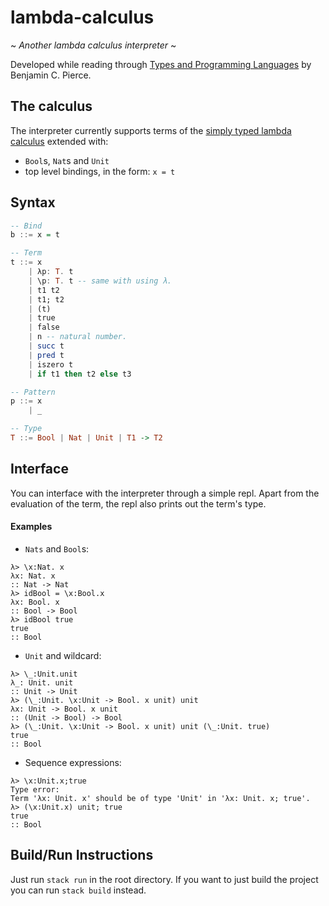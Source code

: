 # lambda-calculus
~ *Another lambda calculus interpreter* ~

Developed while reading through
[Types and Programming Languages](https://www.cis.upenn.edu/~bcpierce/tapl/) by Benjamin C. Pierce.

## The calculus
The interpreter currently supports terms of the 
[simply typed lambda calculus](https://en.wikipedia.org/wiki/Simply_typed_lambda_calculus) 
extended with:
- `Bool`s, `Nat`s and `Unit`
- top level bindings, in the form: `x = t`

## Syntax
```haskell
-- Bind
b ::= x = t 

-- Term
t ::= x
    | λp: T. t
    | \p: T. t -- same with using λ.
    | t1 t2
    | t1; t2
    | (t)
    | true
    | false
    | n -- natural number.
    | succ t
    | pred t
    | iszero t
    | if t1 then t2 else t3

-- Pattern
p ::= x
    | _

-- Type
T ::= Bool | Nat | Unit | T1 -> T2
```

## Interface
You can interface with the interpreter through a simple repl.
Apart from the evaluation of the term, the repl also prints out the term's type.

#### Examples
- `Nats` and `Bool`s:
```
λ> \x:Nat. x
λx: Nat. x
:: Nat -> Nat
λ> idBool = \x:Bool.x   
λx: Bool. x
:: Bool -> Bool
λ> idBool true
true
:: Bool
```

- `Unit` and wildcard:
```
λ> \_:Unit.unit
λ_: Unit. unit
:: Unit -> Unit
λ> (\_:Unit. \x:Unit -> Bool. x unit) unit
λx: Unit -> Bool. x unit
:: (Unit -> Bool) -> Bool
λ> (\_:Unit. \x:Unit -> Bool. x unit) unit (\_:Unit. true)
true
:: Bool
```

- Sequence expressions:
```
λ> \x:Unit.x;true
Type error:
Term 'λx: Unit. x' should be of type 'Unit' in 'λx: Unit. x; true'.
λ> (\x:Unit.x) unit; true
true
:: Bool
```
## Build/Run Instructions
Just run `stack run` in the root directory. If you want to just build the project you can run `stack build` instead.
